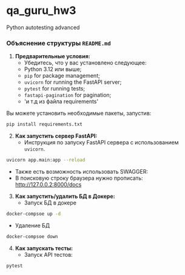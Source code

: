 # qa_guru_hw3
Python autotesting advanced

### Объяснение структуры `README.md`

1. **Предварительные условия:** 
   - Убедитесь, что у вас установлено следующее:
   - Python 3.12 или выше;
   - `pip` for package management;
   - `uvicorn` for running the FastAPI server;
   - `pytest` for running tests;
   - `fastapi-pagination` for pagination;
   - 'и т.д из файла requirements'

Вы можете установить необходимые пакеты, запустив:

```bash
pip install requirements.txt
```

2. **Как запустить сервер FastAPI:**
   - Инструкция по запуску FastAPI сервера с использованием `uvicorn`.
```bash
uvicorn app.main:app --reload 
```
   - Также есть возможность использовать SWAGGER:
   - В поисковую строку браузера нужно прописать: http://127.0.0.2:8000/docs

3. **Как запустить/удалить БД в Докере:**
   - Запуск БД в докере
```bash
docker-compsoe up -d
```
   - Удаление БД
```bash
docker-compsoe down
```

4. **Как запускать тесты:**
   - Запуск API тестов:
```bash
pytest
```